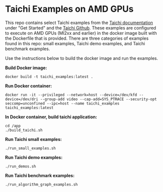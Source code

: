 # Taichi Examples on AMD GPUs


This repo contains select Taichi examples from the [Taichi documentation](https://docs.taichi-lang.org/) under "Get Started" and the [Taichi Github](https://github.com/taichi-dev/taichi/tree/master/python/taichi/examples). 
These examples are configured to execute on AMD GPUs (MI2xx and earlier) in the docker image built with the Dockerfile that is provided. 
There are three categories of examples found in this repo: small examples, Taichi demo examples, and Taichi benchmark examples.

Use the instructions below to build the docker image and run the examples.

**Build Docker image:**
```
docker build -t taichi_examples:latest .
```

**Run Docker container:**
```
docker run -it --privileged --network=host --device=/dev/kfd --device=/dev/dri --group-add video --cap-add=SYS_PTRACE --security-opt seccomp=unconfined --ipc=host --name taichi_examples taichi_examples:latest
```

**In Docker container, build taichi application:**
```
cd /app
./build_taichi.sh
```

**Run Taichi small examples:**
```
./run_small_examples.sh
```

**Run Taichi demo examples:**
```
./run_demos.sh
```

**Run Taichi benchmark examples:**
```
./run_algorithm_graph_examples.sh
```
